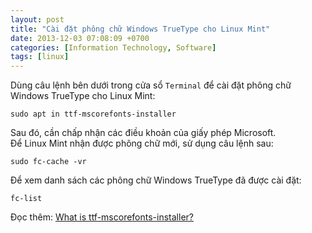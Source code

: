 ```yaml
---
layout: post
title: "Cài đặt phông chữ Windows TrueType cho Linux Mint"
date: 2013-12-03 07:08:09 +0700
categories: [Information Technology, Software]
tags: [linux]
---
```


Dùng câu lệnh bên dưới trong cửa sổ `Terminal` để cài đặt phông chữ Windows TrueType cho Linux Mint:  
```console
sudo apt in ttf-mscorefonts-installer
```  

Sau đó, cần chấp nhận các điều khoản của giấy phép Microsoft.  
Để Linux Mint nhận được phông chữ mới, sử dụng câu lệnh sau:  
```console
sudo fc-cache -vr
```  

Để xem danh sách các phông chữ Windows TrueType đã được cài đặt:  
```shell
fc-list
```  

Đọc thêm: [What is ttf-mscorefonts-installer?](https://linuxhint.com/ttf-mscorefonts-installer/)